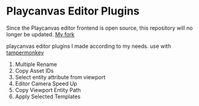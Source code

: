 # Playcanvas Editor Plugins
Since the Playcanvas editor frontend is open source, this repository will no longer be updated.
[My fork](https://github.com/INTCH/editor)

playcanvas editor plugins I made according to my needs. use with [tampermonkey](https://www.tampermonkey.net/)
 1. Multiple Rename
 2. Copy Asset IDs
 3. Select entity attribute from viewport
 4. Editor Camera Speed Up
 5. Copy Viewport Entity Path
 6. Apply Selected Templates
